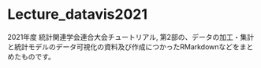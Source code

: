 # Lecture_datavis2021

2021年度 統計関連学会連合大会チュートリアル, 第2部の、データの加工・集計と統計モデルのデータ可視化の資料及び作成につかったRMarkdownなどをまとめたものです。
